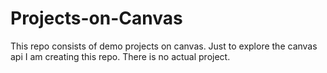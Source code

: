 # Projects-on-Canvas
This repo consists of demo projects on canvas. Just to explore the canvas api I am creating this repo.
There is no actual project.
